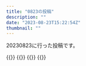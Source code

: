 ```yaml
---
title: "0823の投稿"
description: ""
date: "2023-08-23T15:22:54Z"
thumbnail: ""
---
```

20230823に行った投稿です。
<!--more-->
{{<othersns text="いい感じに考えるのが苦手だからなあ" url="https://qunagi.qunagi.net/notice/AZ1MOgt85rL4vjmI8O" screenname="jme/k.h" date="2023-08-23T11:32:00.000Z">}}
{{<othersns text="どうやったらうまくいくかが全く分からない" url="https://qunagi.qunagi.net/notice/AZ0IKd7rXuuf81W9AW" screenname="jme/k.h" date="2023-08-22T23:11:44.000Z">}}
{{<othersns text="余分なことはできるだけ考えたくない<br/>というか少なくとも自分には正解が見えない作業をあまりやりたくない" url="https://qunagi.qunagi.net/notice/AZ0GkLAIkJup2rn2uW" screenname="jme/k.h" date="2023-08-22T22:53:58.000Z">}}
{{<othersns text="たーのーしーくなーいー" url="https://qunagi.qunagi.net/notice/AZ0GTMtb3hTPUPsqoq" screenname="jme/k.h" date="2023-08-22T22:50:54.000Z">}}
